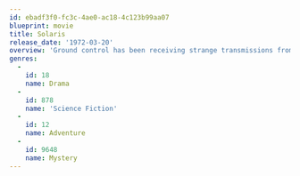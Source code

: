 ```yaml
---
id: ebadf3f0-fc3c-4ae0-ac18-4c123b99aa07
blueprint: movie
title: Solaris
release_date: '1972-03-20'
overview: 'Ground control has been receiving strange transmissions from the three remaining residents of the Solaris space station. When cosmonaut and psychologist Kris Kelvin is sent to investigate, he experiences the strange phenomena that afflict the Solaris crew, sending him on a voyage into the darkest recesses of his own consciousness. Based on the novel by the same name from Polish author Stanislaw Lem.'
genres:
  -
    id: 18
    name: Drama
  -
    id: 878
    name: 'Science Fiction'
  -
    id: 12
    name: Adventure
  -
    id: 9648
    name: Mystery
---
```

